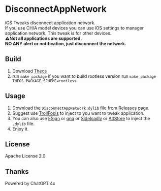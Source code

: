 # DisconnectAppNetwork
iOS Tweaks disconnect application network.  
If you use CH/A model devices you can use iOS settings to manager application network. This tweak is for other devices.  
**⚠️Not all applications are supported.**  
**NO ANY alert or notification, just disconnect the network.**

## Build
1. Download [Theos](https://theos.dev/)
2. run `make package` if you want to build rootless version run `make package THEOS_PACKAGE_SCHEME=rootless`

## Usage
1. Download the `DisconnectAppNetwork.dylib` file from [Releases](https://github.com/DevelopCubeLab/DisconnectAppNetwork/releases) page.
2. Suggest use [TrollFools](https://github.com/Lessica/TrollFools) to inject to you want to tweak application.
3. You can also use [ESign](https://esign.yyyue.xyz/) or [qnq](https://sign.drnrt8.cn/sign/) or [Sideloadly](https://sideloadly.io/) or [AltStore](https://altstore.io/) to inject the `.dylib` file.
4. Enjoy it.

## License
Apache License 2.0

## Thanks
Powered by ChatGPT 4o
